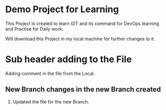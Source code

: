 # Demo Project for Learning

This Project is created to learn GIT and its command for DevOps learning and Practise for Daily work.

Will download this Project in my local machine for further changes to it.

# Sub header adding to the File

Adding comment in the file from the Local.

## New Branch changes in the new Branch created

1. Updated the file for the new Branch.